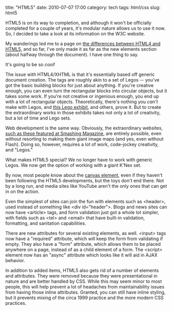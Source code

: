 title: "HTML5"
date: 2010-07-07 17:00
category: tech
tags: html/css
slug: html5


<div class='post'>
<p>HTML5 is on its way to completion, and although it won't be officially completed for a couple of years, it's modular nature allows us to use it now. So, I decided to take a look at its information on the W3C website.</p><p>My wanderings led me to a page on <a href="http://www.w3.org/TR/html5-diff/">the differences between HTML4 and HTML5,</a> and so far, I've only made it as far as the new elements section (about halfway through the document). I have one thing to say.</p><p>It's going to be so <em>cool!</em></p><!-- more --><p>The issue with HTML4/XHTML is that it's essentially based off generic document creation. The tags are roughly akin to a set of Legos -- you've got the basic building blocks for just about anything. If you're creative enough, you can even turn the rectangular blocks into circular objects, but it takes some work. If you're not creative or ingenious enough, you end up with a lot of rectangular objects. Theoretically, there's nothing you <em>can't</em> make with Legos, and <a href="http://abcnews.go.com/US/video/lego-lovers-labor-love-10351869">this Lego exhibit</a>, and others, prove it. But to create the extraordinary works in those exhibits takes not only a lot of creativity, but a lot of time and Lego sets.</p><p>Web development is the same way. Obviously, the extraordinary websites, <a href="http://www.smashingmagazine.com/2008/11/26/50-beautiful-and-creative-portfolio-designs/">such as these featured at Smashing Magazine</a>, are entirely possible, even without resorting to making them giant image maps (and yes, even without Flash). Doing so, however, requires a lot of work, code-jockey creativity, and "Legos."</p><p>What makes HTML5 special? We no longer have to work with generic Legos. We now get the option of working with a giant K'Nex set.</p><p>By now, most people know about the <a href="http://9elements.com/io/?p=153">canvas element</a>, even if they haven't been following the HTML5 developments, but the toys don't end there. Not by a long run, and media sites like YouTube aren't the only ones that can get in on the action.</p><p>Even the simplest of sites can join the fun with elements such as &lt;header&gt;, used instead of something like &lt;div id="header"&gt;. Blogs and news sites can now have &lt;article&gt; tags, and form validation just got a whole lot simpler, with fields such as &lt;tel&gt; and &lt;email&gt; that have built-in validation, formatting, and sanitation capabilities.</p><p>There are new attributes for several existing elements, as well. &lt;input&gt; tags now have a "required" attribute, which will keep the form from validating if empty. They also have a "form" attribute, which allows them to be placed anywhere on a page, instead of as a child element of a form. The &lt;script&gt; element now has an "async" attribute which looks like it will aid in AJAX behavior.</p><p>In addition to added items, HTML5 also gets rid of a number of elements and attributes. They were removed because they were presentational in nature and are better handled by CSS. While this may seem minor to most people, this will help prevent a lot of headaches from maintainability issues from having those inline attributes. Granted, you can still have inline styling, but it prevents mixing of the circa 1999 practice and the more modern CSS practices.</p></div>
